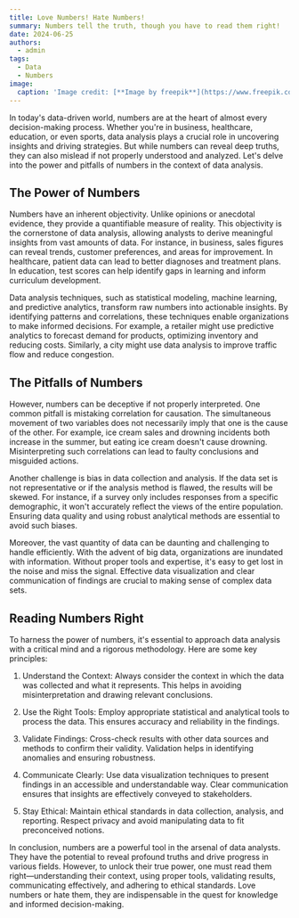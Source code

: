 ```yaml
---
title: Love Numbers! Hate Numbers!
summary: Numbers tell the truth, though you have to read them right!
date: 2024-06-25  
authors:
  - admin
tags:
  - Data
  - Numbers
image:
  caption: 'Image credit: [**Image by freepik**](https://www.freepik.com/free-photo/numerology-concept-composition_41252234.htm#fromView=image_search_similar&page=1&position=3&uuid=61b3fea1-1598-4a67-8dc0-7ba97d5c4be0)'
---
```


In today's data-driven world, numbers are at the heart of almost every decision-making process. Whether you're in business, healthcare, education, or even sports, data analysis plays a crucial role in uncovering insights and driving strategies. But while numbers can reveal deep truths, they can also mislead if not properly understood and analyzed. Let's delve into the power and pitfalls of numbers in the context of data analysis.

## The Power of Numbers

Numbers have an inherent objectivity. Unlike opinions or anecdotal evidence, they provide a quantifiable measure of reality. This objectivity is the cornerstone of data analysis, allowing analysts to derive meaningful insights from vast amounts of data. For instance, in business, sales figures can reveal trends, customer preferences, and areas for improvement. In healthcare, patient data can lead to better diagnoses and treatment plans. In education, test scores can help identify gaps in learning and inform curriculum development.

Data analysis techniques, such as statistical modeling, machine learning, and predictive analytics, transform raw numbers into actionable insights. By identifying patterns and correlations, these techniques enable organizations to make informed decisions. For example, a retailer might use predictive analytics to forecast demand for products, optimizing inventory and reducing costs. Similarly, a city might use data analysis to improve traffic flow and reduce congestion.

## The Pitfalls of Numbers

However, numbers can be deceptive if not properly interpreted. One common pitfall is mistaking correlation for causation. The simultaneous movement of two variables does not necessarily imply that one is the cause of the other. For example, ice cream sales and drowning incidents both increase in the summer, but eating ice cream doesn't cause drowning. Misinterpreting such correlations can lead to faulty conclusions and misguided actions.

Another challenge is bias in data collection and analysis. If the data set is not representative or if the analysis method is flawed, the results will be skewed. For instance, if a survey only includes responses from a specific demographic, it won't accurately reflect the views of the entire population. Ensuring data quality and using robust analytical methods are essential to avoid such biases.

Moreover, the vast quantity of data can be daunting and challenging to handle efficiently. With the advent of big data, organizations are inundated with information. Without proper tools and expertise, it's easy to get lost in the noise and miss the signal. Effective data visualization and clear communication of findings are crucial to making sense of complex data sets.

## Reading Numbers Right

To harness the power of numbers, it's essential to approach data analysis with a critical mind and a rigorous methodology. Here are some key principles:

1. Understand the Context: Always consider the context in which the data was collected and what it represents. This helps in avoiding misinterpretation and drawing relevant conclusions.

2. Use the Right Tools: Employ appropriate statistical and analytical tools to process the data. This ensures accuracy and reliability in the findings.

3. Validate Findings: Cross-check results with other data sources and methods to confirm their validity. Validation helps in identifying anomalies and ensuring robustness.

4. Communicate Clearly: Use data visualization techniques to present findings in an accessible and understandable way. Clear communication ensures that insights are effectively conveyed to stakeholders.

5. Stay Ethical: Maintain ethical standards in data collection, analysis, and reporting. Respect privacy and avoid manipulating data to fit preconceived notions.

In conclusion, numbers are a powerful tool in the arsenal of data analysts. They have the potential to reveal profound truths and drive progress in various fields. However, to unlock their true power, one must read them right—understanding their context, using proper tools, validating results, communicating effectively, and adhering to ethical standards. Love numbers or hate them, they are indispensable in the quest for knowledge and informed decision-making.